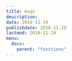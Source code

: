 ```yaml
---
title: Hugo
description: 
date: 2018-11-29
publishdate: 2018-11-29
lastmod: 2018-11-29
menu:
  docs:
    parent: "functions"
---
```




